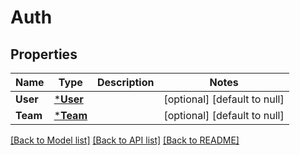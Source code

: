 # Auth

## Properties
Name | Type | Description | Notes
------------ | ------------- | ------------- | -------------
**User** | [***User**](User.md) |  | [optional] [default to null]
**Team** | [***Team**](Team.md) |  | [optional] [default to null]

[[Back to Model list]](../README.md#documentation-for-models) [[Back to API list]](../README.md#documentation-for-api-endpoints) [[Back to README]](../README.md)

